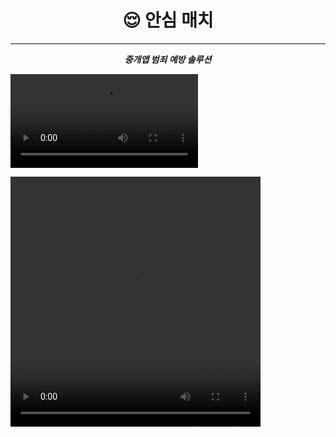 <h1 align="center">😌 안심 매치 </h1>

---

<p align="center"><b><i> 
중개앱 범죄 예방 솔루션 <i><b>

![](https://velog.velcdn.com/images/urtimeislimited/post/00ce3d39-44ca-430f-9bf6-295591e02343/image.mp4)

<video width="400" height="400" controls>
  <source src="https://velog.velcdn.com/images/urtimeislimited/post/00ce3d39-44ca-430f-9bf6-295591e02343/image.mp4" type="video/mp4">
</video>

</p>
